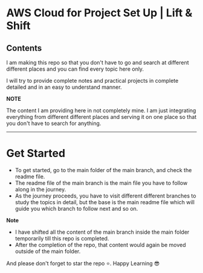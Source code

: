 # AWS Cloud for Project Set Up | Lift & Shift

## Contents

I am making this repo so that you don't have to go and search at different different places and you can find every topic here only.

I will try to provide complete notes and practical projects in complete detailed and in an easy to understand manner.

**NOTE**

The content I am providing here in not completely mine. I am just integrating everything from different different places and serving it on one place so that you don't have to search for anything.

---

# Get Started

-   To get started, go to the main folder of the main branch, and check the readme file.
-   The readme file of the main branch is the main file you have to follow along in the journey.
-   As the journey proceeds, you have to visit different different branches to study the topics in detail, but the base is the main readme file which will guide you which branch to follow next and so on.

**Note**

-   I have shifted all the content of the main branch inside the main folder temporarily till this repo is completed.
-   After the completion of the repo, that content would again be moved outside of the main folder.

And please don't forget to star the repo :star:. Happy Learning :sunglasses:
